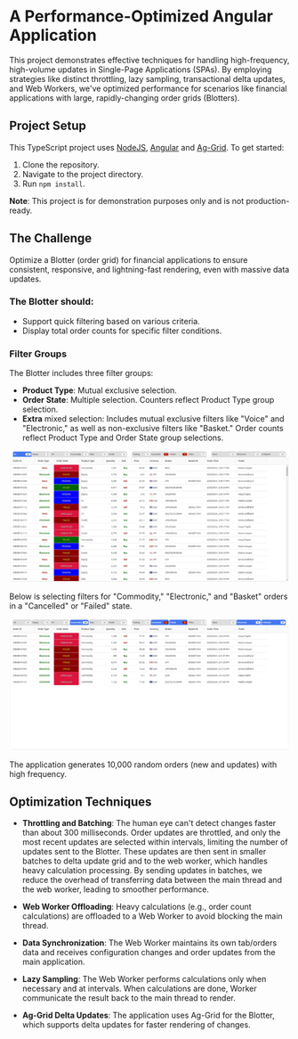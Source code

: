 # A Performance-Optimized Angular Application

This project demonstrates effective techniques for handling high-frequency, high-volume updates in Single-Page Applications (SPAs). By employing strategies like distinct throttling, lazy sampling, transactional delta updates, and Web Workers, we've optimized performance for scenarios like financial applications with large, rapidly-changing order grids (Blotters).

## Project Setup

This TypeScript project uses [NodeJS](www.nodejs.org), [Angular](www.angular.dev) and [Ag-Grid](www.ag-grid.com). To get started:

1. Clone the repository.
2. Navigate to the project directory.
3. Run ``npm install``.

**Note**: This project is for demonstration purposes only and is not production-ready.

## The Challenge

Optimize a Blotter (order grid) for financial applications to ensure consistent, responsive, and lightning-fast rendering, even with massive data updates. 

### The Blotter should:
* Support quick filtering based on various criteria.
* Display total order counts for specific filter conditions.

### Filter Groups

The Blotter includes three filter groups:

* **Product Type**: Mutual exclusive selection.
* **Order State**: Multiple selection. Counters reflect Product Type group selection.
* **Extra** mixed selection: Includes mutual exclusive filters like "Voice" and "Electronic," as well as non-exclusive filters like "Basket." Order counts reflect Product Type and Order State group selections.

![Alt Blotter](./Blotter-001.png)

Below is selecting filters for "Commodity," "Electronic," and "Basket" orders in a "Cancelled" or "Failed" state.

![Alt Blotter with filter selection](./Blotter-002.png)

The application generates 10,000 random orders (new and updates) with high frequency.

## Optimization Techniques

* **Throttling and Batching**: The human eye can't detect changes faster than about 300 milliseconds. Order updates are throttled, and only the most recent updates are selected within intervals, limiting the number of updates sent to the Blotter. These updates are then sent in smaller batches to delta update grid and to the web worker, which handles heavy calculation processing. By sending updates in batches, we reduce the overhead of transferring data between the main thread and the web worker, leading to smoother performance.


* **Web Worker Offloading**: Heavy calculations (e.g., order count calculations) are offloaded to a Web Worker to avoid blocking the main thread.


* **Data Synchronization**: The Web Worker maintains its own tab/orders data and receives configuration changes and order updates from the main application. 


* **Lazy Sampling**: The Web Worker performs calculations only when necessary and at intervals. When calculations are done, Worker communicate the result back to the main thread to render.


* **Ag-Grid Delta Updates**: The application uses Ag-Grid for the Blotter, which supports delta updates for faster rendering of changes.

